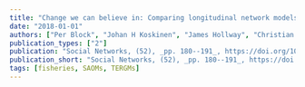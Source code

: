```yaml
---
title: "Change we can believe in: Comparing longitudinal network models on consistency, interpretability and predictive power"
date: "2018-01-01"
authors: ["Per Block", "Johan H Koskinen", "James Hollway", "Christian E G Steglich", "Christoph Stadtfeld"]
publication_types: ["2"]
publication: "Social Networks, (52), _pp. 180--191_, https://doi.org/10.1016/j.socnet.2017.08.001"
publication_short: "Social Networks, (52), _pp. 180--191_, https://doi.org/10.1016/j.socnet.2017.08.001"
tags: [fisheries, SAOMs, TERGMs]
---
```

